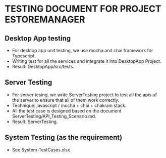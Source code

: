 # TESTING DOCUMENT FOR PROJECT ESTOREMANAGER

## Desktop App testing

- For desktop app unit testing, we use mocha and chai framework for Typescript.
- Writing test for all the services and integrate it into DesktopApp Project.
- Result: DesktopApp/src/tests.

## Server Testing

- For server tesing, we write ServerTesting project to test all the apis of the server to ensure that all of them work correctly.
- Technique: javascript / mocha + chai + chakram stack.
- All the test case is designed based on the document ServerTesting/API_Testing_Scenario.md.
- Result: ServerTesting.


## System Testing (as the requirement)

- See System-TestCases.xlsx